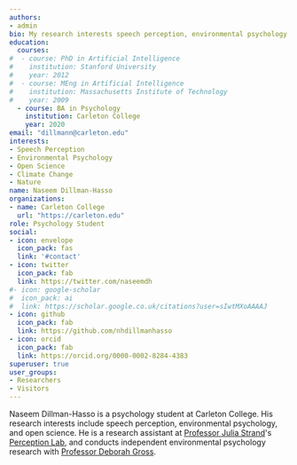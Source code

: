 ```yaml
---
authors:
- admin
bio: My research interests speech perception, environmental psychology, and open science.
education:
  courses:
#  - course: PhD in Artificial Intelligence
#    institution: Stanford University
#    year: 2012
#  - course: MEng in Artificial Intelligence
#    institution: Massachusetts Institute of Technology
#    year: 2009
  - course: BA in Psychology
    institution: Carleton College
    year: 2020
email: "dillmann@carleton.edu"
interests:
- Speech Perception
- Environmental Psychology
- Open Science
- Climate Change
- Nature
name: Naseem Dillman-Hasso
organizations:
- name: Carleton College
  url: "https://carleton.edu"
role: Psychology Student
social:
- icon: envelope
  icon_pack: fas
  link: '#contact'
- icon: twitter
  icon_pack: fab
  link: https://twitter.com/naseemdh
#- icon: google-scholar
#  icon_pack: ai
#  link: https://scholar.google.co.uk/citations?user=sIwtMXoAAAAJ
- icon: github
  icon_pack: fab
  link: https://github.com/nhdillmanhasso
- icon: orcid
  icon_pack: fab
  link: https://orcid.org/0000-0002-8284-4383
superuser: true
user_groups:
- Researchers
- Visitors
---
```


Naseem Dillman-Hasso is a psychology student at Carleton College. His research interests include speech perception, environmental psychology, and open science. He is a research assistant at [Professor Julia Strand](https://apps.carleton.edu/curricular/psyc/jstrand/)'s [Perception Lab](https://apps.carleton.edu/curricular/psyc/perception/), and conducts independent environmental psychology research with [Professor Deborah Gross](https://apps.carleton.edu/profiles/dgross/).
